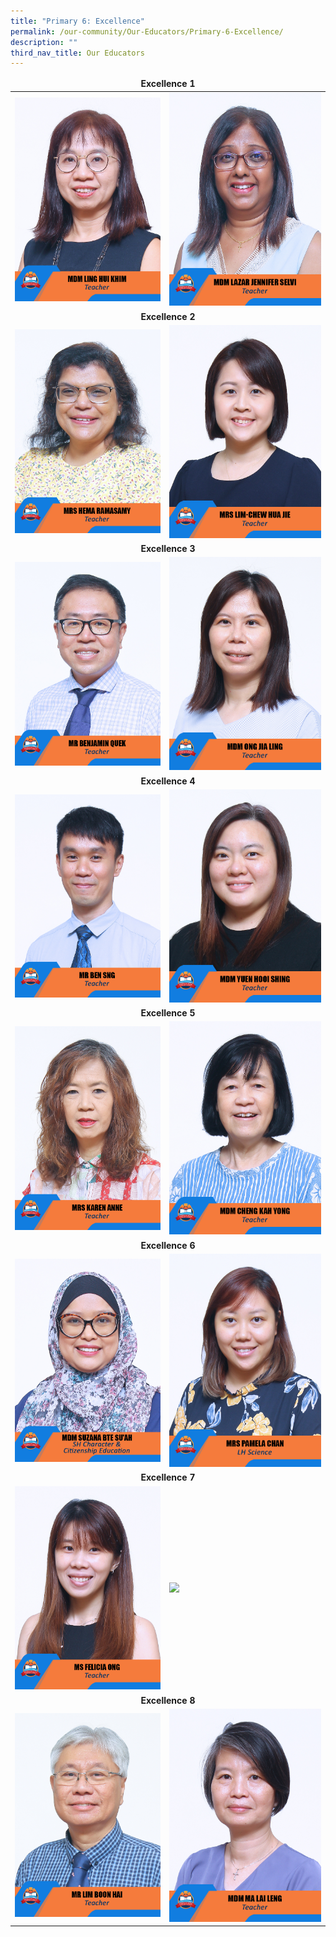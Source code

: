 ```yaml
---
title: "Primary 6: Excellence"
permalink: /our-community/Our-Educators/Primary-6-Excellence/
description: ""
third_nav_title: Our Educators
---
```

<table>
<thead>
		<tr><td colspan="2"><center><b>Excellence 1</b></center></td>
</tr></thead>
<tbody>
  <tr>
    <td><img src="/images/Teaching%20Staff/2023_mdm%20ling%20hui%20khim.jpg"></td>
    <td><img src="/images/Teaching%20Staff/2023_mdm%20lazar%20jennifer%20selvi.jpg"> </td>
  </tr>
  <tr>
    <td colspan="2"><center><b>Excellence 2</b></center></td>
  </tr>
  <tr>
    <td><img src="/images/Teaching%20Staff/2023_mrs%20hema%20ramasamy.jpg"> </td>
    <td><img src="/images/Teaching%20Staff/2023_mrs%20lim-chew%20hua%20jie.jpg"> </td>
  </tr>
  <tr>
    <td colspan="2"><center><b>Excellence 3</b></center></td>
  </tr>
  <tr>
    <td><img src="/images/Teaching%20Staff/2023_mr%20benjamin%20quek.jpg"> </td>
    <td><img src="/images/Teaching%20Staff/2023_mdm%20ong%20jia%20ling.jpg"> </td>
  </tr>
  <tr>
    <td colspan="2"><center><b>Excellence 4</b></center></td>
  </tr>
  <tr>
    <td> <img src="/images/Teaching%20Staff/2023_mr%20ben%20sng.jpg"></td>
    <td><img src="/images/Teaching%20Staff/2023_mdm%20yuen%20hooi%20shing.jpg"> </td>
  </tr>
  <tr>
    <td colspan="2"><center><b>Excellence 5</b></center></td>
  </tr>
  <tr>
    <td><img src="/images/Teaching%20Staff/2023_mrs%20karen%20anne.jpg"> </td>
    <td><img src="/images/Teaching%20Staff/2023_mdm%20cheng%20kah%20yong.jpg"> </td>
  </tr>
  <tr>
    <td colspan="2"><center><b>Excellence 6</b></center></td>
  </tr>
  <tr>
    <td><img src="/images/Teaching%20Staff/2023_mdm%20suzana%20bte%20suah.jpg"> </td>
    <td><img src="/images/Teaching%20Staff/2023_mrs%20pamela%20chan.jpg"> </td>
  </tr>
	<tr>
	<td colspan="2"><center><b>Excellence 7</b></center></td>
  </tr>
  <tr>
    <td><img src="/images/Teaching%20Staff/2023_ms%20felicia%20ong.jpg"> </td>
    <td><img src="shane quek"> </td>
  </tr>
	<tr>
	<td colspan="2"><center><b>Excellence 8</b></center></td>
  </tr>
  <tr>
    <td><img src="/images/Teaching%20Staff/2023_mr%20lim%20boon%20hai.jpg"> </td>
    <td><img src="/images/Teaching%20Staff/2023_mdm%20ma%20lai%20leng.jpg"> </td>
  </tr>
</tbody>
</table>